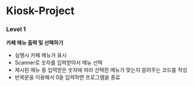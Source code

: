 # Kiosk-Project

### Level 1
**카페 메뉴 출력 및 선택하기**
- 실행시 카페 메뉴가 표시
- Scanner로 숫자를 입력받아서 메뉴 선택
- 제시된 메뉴 중 입력받은 숫자에 따라 선택한 메뉴가 맞는지 알려주는 코드를 작성
- 반복문을 이용해서 0을 입력하면 프로그램을 종료